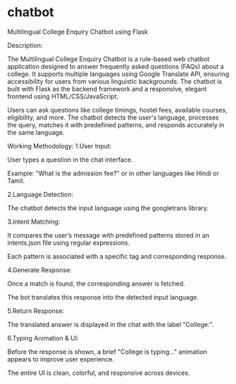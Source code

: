 # chatbot
Multilingual College Enquiry Chatbot using Flask

Description:

The Multilingual College Enquiry Chatbot is a rule-based web chatbot application designed to answer frequently asked questions (FAQs) about a college. It supports multiple languages using Google Translate API, ensuring accessibility for users from various linguistic backgrounds. The chatbot is built with Flask as the backend framework and a responsive, elegant frontend using HTML/CSS/JavaScript.

Users can ask questions like college timings, hostel fees, available courses, eligibility, and more. The chatbot detects the user's language, processes the query, matches it with predefined patterns, and responds accurately in the same language.

Working Methodology:
1.User Input:

User types a question in the chat interface.

Example: "What is the admission fee?" or in other languages like Hindi or Tamil.

2.Language Detection:

The chatbot detects the input language using the googletrans library.

3.Intent Matching:

It compares the user’s message with predefined patterns stored in an intents.json file using regular expressions.

Each pattern is associated with a specific tag and corresponding response.

4.Generate Response:

Once a match is found, the corresponding answer is fetched.

The bot translates this response into the detected input language.

5.Return Response:

The translated answer is displayed in the chat with the label "College:".

6.Typing Animation & UI:

Before the response is shown, a brief "College is typing..." animation appears to improve user experience.

The entire UI is clean, colorful, and responsive across devices.
